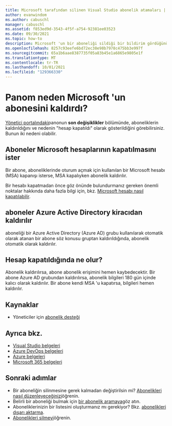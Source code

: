 ```yaml
---
title: Microsoft tarafından silinen Visual Studio abonelik atamaları | Microsoft Docs
author: evanwindom
ms.author: cabuschl
manager: cabuschl
ms.assetid: f853ed9d-3543-4f5f-a754-92381ee03523
ms.date: 09/30/2021
ms.topic: how-to
description: Microsoft 'un bir aboneliği sildiği bir bildirim gördüğünüzde ne anlama geldiğini öğrenin.
ms.openlocfilehash: 8257c93eefe6bd72ec38e98b7978c475bb3e997f
ms.sourcegitcommit: 65a1b6aae8387735f05a83b45e1a6865e9805e1f
ms.translationtype: MT
ms.contentlocale: tr-TR
ms.lasthandoff: 10/01/2021
ms.locfileid: "129366330"
---
```

# <a name="why-does-my-dashboard-shows-microsoft-removed-a-subscriber"></a>Panom neden Microsoft 'un abonesini kaldırdı? 
[Yönetici portalındaki](https://manage.visualstudio.com)panonun **son değişiklikler** bölümünde, aboneliklerin kaldırıldığını ve nedenin "hesap kapatıldı" olarak gösterildiğini görebilirsiniz.  Bunun iki nedeni olabilir.  

## <a name="subscribers-request-closure-of-their-microsoft-accounts"></a>Aboneler Microsoft hesaplarının kapatılmasını ister
Bir abone, aboneliklerinde oturum açmak için kullanılan bir Microsoft hesabı (MSA) kapanışı isterse, MSA kapalıyken abonelik kaldırılır.  

Bir hesabı kapatmadan önce göz önünde bulundurmanız gereken önemli noktalar hakkında daha fazla bilgi için, bkz. [Microsoft hesabı nasıl kapatılabilir](https://support.microsoft.com/account-billing/how-to-close-your-microsoft-account-c1b2d13f-4de6-6e1b-4a31-d9d668849979).

## <a name="subscribers-are-removed-from-azure-active-directory-tenant"></a>aboneler Azure Active Directory kiracıdan kaldırılır
aboneliği bir Azure Active Directory (Azure AD) grubu kullanılarak otomatik olarak atanan bir abone söz konusu gruptan kaldırıldığında, abonelik otomatik olarak kaldırılır.  

## <a name="what-happens-when-the-account-is-closed"></a>Hesap kapatıldığında ne olur?
Abonelik kaldırılırsa, abone abonelik erişimini hemen kaybedecektir.  Bir abone Azure AD grubundan kaldırılırsa, abonelik bilgileri 180 gün içinde kalıcı olarak kaldırılır.  Bir abone kendi MSA 'u kapatırsa, bilgileri hemen kaldırılır.  

## <a name="resources"></a>Kaynaklar
- Yöneticiler için [abonelik desteği](https://aka.ms/vsadminhelp)

## <a name="see-also"></a>Ayrıca bkz.
- [Visual Studio belgeleri](/visualstudio/)
- [Azure DevOps belgeleri](/azure/devops/)
- [Azure belgeleri](/azure/)
- [Microsoft 365 belgeleri](/microsoft-365/)

## <a name="next-steps"></a>Sonraki adımlar
- Bir aboneliğin silinmesine gerek kalmadan değiştirilsin mi?  [Abonelikleri nasıl düzenleyeceğinizi](edit-license.md)öğrenin.
- Belirli bir aboneliği bulmak için [bir abonelik aramaya](search-license.md)göz atın.
- Aboneliklerinizin bir listesini oluşturmanız mı gerekiyor?  Bkz. [abonelikleri dışarı aktarma](exporting-subscriptions.md).
- [Abonelikleri silmeyi](delete-license.md)öğrenin. 

